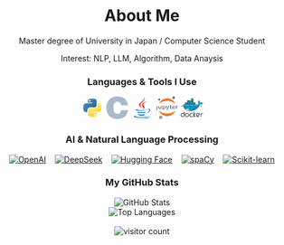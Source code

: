 

<div align="center">
  <h1>About Me</h1>
  <p>Master degree of University in Japan / Computer Science Student</p>
  <p>Interest: NLP, LLM, Algorithm, Data Anaysis</p>
  
</div>


<h3 align="center">Languages & Tools I Use</h3>

<p align="center">
  <a href="https://www.python.org" target="_blank" rel="noreferrer"><img src="https://raw.githubusercontent.com/devicons/devicon/master/icons/python/python-original.svg" alt="python" width="40" height="40"/></a>
  <a href="https://isocpp.org/" target="_blank" rel="noreferrer"><img src="https://raw.githubusercontent.com/devicons/devicon/master/icons/c/c-original.svg" alt="c" width="40" height="40"/></a>
  <a href="https://www.java.com" target="_blank" rel="noreferrer"><img src="https://raw.githubusercontent.com/devicons/devicon/master/icons/java/java-original.svg" alt="java" width="40" height="40"/></a>
  <a href="https://jupyter.org/" target="_blank" rel="noreferrer"><img src="https://raw.githubusercontent.com/devicons/devicon/master/icons/jupyter/jupyter-original-wordmark.svg" alt="jupyter" width="40" height="40"/></a>
  <a href="https://www.docker.com/" target="_blank" rel="noreferrer"><img src="https://raw.githubusercontent.com/devicons/devicon/master/icons/docker/docker-original-wordmark.svg" alt="docker" width="40" height="40"/></a>
  
</p>



<h3 align="center">AI & Natural Language Processing</h3>

<p align="center">
  <a href="https://openai.com/" target="_blank" rel="noreferrer"><img src="https://raw.githubusercontent.com/devicons/devicon/master/icons/openai/openai-original.svg" alt="OpenAI" width="40" height="40"/></a>
  &nbsp;&nbsp;
  <a href="https://www.deepseek.com/" target="_blank" rel="noreferrer"><img src="https://avatars.githubusercontent.com/u/148332432?s=200&v=4" alt="DeepSeek" width="40" height="40"/></a>
  &nbsp;&nbsp;
  <a href="https://huggingface.co/" target="_blank" rel="noreferrer"><img src="https://huggingface.co/front/assets/huggingface_logo-noborder.svg" alt="Hugging Face" width="40" height="40"/></a>
  &nbsp;&nbsp;
  <a href="https://spacy.io/" target="_blank" rel="noreferrer"><img src="https://raw.githubusercontent.com/devicons/devicon/master/icons/spacy/spacy-original.svg" alt="spaCy" width="40" height="40"/></a>
  &nbsp;&nbsp;
  <a href="https://scikit-learn.org/" target="_blank" rel="noreferrer"><img src="https://upload.wikimedia.org/wikipedia/commons/thumb/0/05/Scikit_learn_logo_small.svg/1200px-Scikit_learn_logo_small.svg.png" alt="Scikit-learn" width="40" height="40"/></a>
</p>

<h3 align="center">My GitHub Stats</h3>

<div align="center">
  <img src="https://github-readme-stats.vercel.app/api?username=chiwacco&show_icons=true&theme=tokyonight&hide_border=true&include_all_commits=true&count_private=true" alt="GitHub Stats"/>
  <br>
  <img src="https://github-readme-stats.vercel.app/api/top-langs/?username=chiwacco&layout=compact&theme=tokyonight&hide_border=true" alt="Top Languages"/>
</div>
<br>

<div align="center">
  <img src="https://profile-counter.glitch.me/chiwacco/count.svg" alt="visitor count" />
</div>
